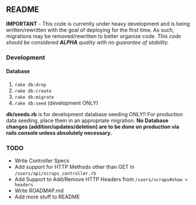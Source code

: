 ## README
**IMPORTANT** - This code is currently under heavy development and is being written/rewritten with the goal of deploying for the first time.  As such, migrations may be removed/rewritten to better organize code.  *This code should be considered **ALPHA** quality with no guarantee of stability.*

### Development
#### Database
1. `rake db:drop`
2. `rake db:create`
3. `rake db:migrate`
4. `rake db:seed` (development ONLY)

**db/seeds.rb** is for development database seeding ONLY!! For production data seeding, place them in an appropriate migration.  **No Database changes (addition/updates/deletion) are to be done on production via rails console unless absolutely necessary.**


### TODO

* Write Controller Specs
* Add support for HTTP Methods other than GET in `/users/api/scraps_controller.rb`
* Add Support to Add/Remove HTTP Headers from `/users/scraps#show > headers`
* Write ROADMAP.md
* Add more stuff to README
